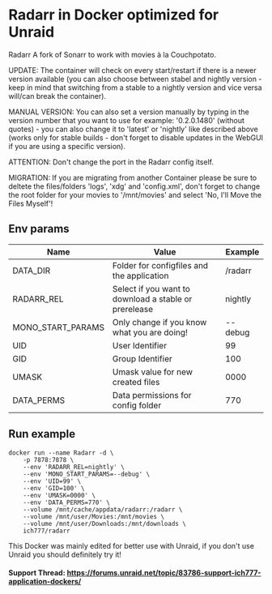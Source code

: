# Radarr in Docker optimized for Unraid
Radarr A fork of Sonarr to work with movies à la Couchpotato.

UPDATE: The container will check on every start/restart if there is a newer version available (you can also choose between stabel and nightly version - keep in mind that switching from a stable to a nightly version and vice versa will/can break the container).

MANUAL VERSION: You can also set a version manually by typing in the version number that you want to use for example: '0.2.0.1480' (without quotes) - you can also change it to 'latest' or 'nightly' like described above (works only for stable builds - don't forget to disable updates in the WebGUI if you are using a specific version).

ATTENTION: Don't change the port in the Radarr config itself.

MIGRATION: If you are migrating from another Container please be sure to deltete the files/folders 'logs', 'xdg' and 'config.xml', don't forget to change the root folder for your movies to '/mnt/movies' and select 'No, I'll Move the Files Myself'!


## Env params
| Name | Value | Example |
| --- | --- | --- |
| DATA_DIR | Folder for configfiles and the application | /radarr |
| RADARR_REL | Select if you want to download a stable or prerelease | nightly |
| MONO_START_PARAMS | Only change if you know what you are doing! | --debug |
| UID | User Identifier | 99 |
| GID | Group Identifier | 100 |
| UMASK | Umask value for new created files | 0000 |
| DATA_PERMS | Data permissions for config folder | 770 |

## Run example
```
docker run --name Radarr -d \
	-p 7878:7878 \
	--env 'RADARR_REL=nightly' \
	--env 'MONO_START_PARAMS=--debug' \
	--env 'UID=99' \
	--env 'GID=100' \
	--env 'UMASK=0000' \
	--env 'DATA_PERMS=770' \
	--volume /mnt/cache/appdata/radarr:/radarr \
	--volume /mnt/user/Movies:/mnt/movies \
	--volume /mnt/user/Downloads:/mnt/downloads \
	ich777/radarr
```

This Docker was mainly edited for better use with Unraid, if you don't use Unraid you should definitely try it!

#### Support Thread: https://forums.unraid.net/topic/83786-support-ich777-application-dockers/